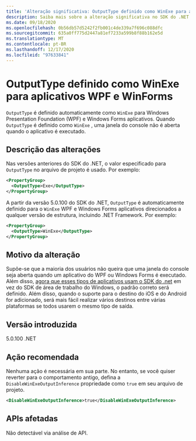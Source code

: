 ```yaml
---
title: 'Alteração significativa: OutputType definido como WinExe para aplicativos WPF e WinForms'
description: Saiba mais sobre a alteração significativa no SDK do .NET 5.0.100 em que OutputType é definido automaticamente como WinExe para aplicativos Windows Forms.
ms.date: 09/18/2020
ms.openlocfilehash: 0b56db57d5242f2fb001c4de339a7f696c088dfc
ms.sourcegitcommit: 635a0ff775d2447a81ef7233a599b8f88b162e5d
ms.translationtype: MT
ms.contentlocale: pt-BR
ms.lasthandoff: 12/17/2020
ms.locfileid: "97633841"
---
```

# <a name="outputtype-set-to-winexe-for-wpf-and-winforms-apps"></a>OutputType definido como WinExe para aplicativos WPF e WinForms

`OutputType` é definido automaticamente como `WinExe` para Windows Presentation Foundation (WPF) e Windows Forms aplicativos. Quando `OutputType` é definido como `WinExe` , uma janela do console não é aberta quando o aplicativo é executado.

## <a name="change-description"></a>Descrição das alterações

Nas versões anteriores do SDK do .NET, o valor especificado para `OutputType` no arquivo de projeto é usado. Por exemplo:

```xml
<PropertyGroup>
  <OutputType>Exe</OutputType>
</PropertyGroup>
```

A partir da versão 5.0.100 do SDK do .NET, `OutputType` é automaticamente definido para o `WinExe` WPF e Windows Forms aplicativos direcionados a qualquer versão de estrutura, incluindo .NET Framework. Por exemplo:

```xml
<PropertyGroup>
  <OutputType>WinExe</OutputType>
</PropertyGroup>
```

## <a name="reason-for-change"></a>Motivo da alteração

Supõe-se que a maioria dos usuários não queira que uma janela do console seja aberta quando um aplicativo do WPF ou Windows Forms é executado. Além disso, [agora que esses tipos de aplicativos usam o SDK do .net](sdk-and-target-framework-change.md) em vez do SDK de área de trabalho do Windows, o padrão correto será definido. Além disso, quando o suporte para o destino do iOS e do Android for adicionado, será mais fácil realizar vários destinos entre várias plataformas se todos usarem o mesmo tipo de saída.

## <a name="version-introduced"></a>Versão introduzida

5.0.100 .NET

## <a name="recommended-action"></a>Ação recomendada

Nenhuma ação é necessária em sua parte. No entanto, se você quiser reverter para o comportamento antigo, defina a `DisableWinExeOutputInference` propriedade como `true` em seu arquivo de projeto.

```xml
<DisableWinExeOutputInference>true</DisableWinExeOutputInference>
```

## <a name="affected-apis"></a>APIs afetadas

Não detectável via análise de API.

<!--

### Affected APIs

Not detectable via API analysis.

### Category

- Windows Forms
- Windows Presentation Framework (WPF)

-->
